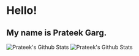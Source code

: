 # Hello!
## My name is Prateek Garg.
 
 ![Prateek's Github Stats](https://github-readme-stats.vercel.app/api/top-langs??username=prateekgargX&count_private=true&show_icons=true&theme=tokyonight&width="100%")
 ![Prateek's Github Stats](https://github-readme-stats.vercel.app/api?username=prateekgargX&count_private=true&show_icons=true&theme=tokyonight&width="100%")


<!---
You can make your own card by following instructions at: https://github.com/anuraghazra/github-readme-stats
--->

<!---
Nautilus3000/Nautilus3000 is a ✨ special ✨ repository because its `README.md` (this file) appears on your GitHub profile.
You can click the Preview link to take a look at your changes.
--->
